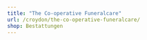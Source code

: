 ```yaml
---
title: "The Co-operative Funeralcare"
url: /croydon/the-co-operative-funeralcare/
shop: Bestattungen
---
```

